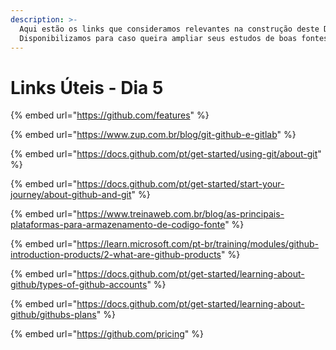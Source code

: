 ```yaml
---
description: >-
  Aqui estão os links que consideramos relevantes na construção deste Dia.
  Disponibilizamos para caso queira ampliar seus estudos de boas fontes :)
---
```


# Links Úteis - Dia 5

{% embed url="https://github.com/features" %}

{% embed url="https://www.zup.com.br/blog/git-github-e-gitlab" %}

{% embed url="https://docs.github.com/pt/get-started/using-git/about-git" %}

{% embed url="https://docs.github.com/pt/get-started/start-your-journey/about-github-and-git" %}

{% embed url="https://www.treinaweb.com.br/blog/as-principais-plataformas-para-armazenamento-de-codigo-fonte" %}

{% embed url="https://learn.microsoft.com/pt-br/training/modules/github-introduction-products/2-what-are-github-products" %}

{% embed url="https://docs.github.com/pt/get-started/learning-about-github/types-of-github-accounts" %}

{% embed url="https://docs.github.com/pt/get-started/learning-about-github/githubs-plans" %}

{% embed url="https://github.com/pricing" %}
